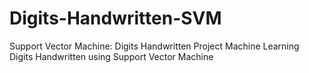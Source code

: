 # Digits-Handwritten-SVM
Support Vector Machine: Digits Handwritten
Project Machine Learning Digits Handwritten using Support Vector Machine
